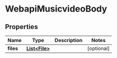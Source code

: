 # WebapiMusicvideoBody

## Properties
Name | Type | Description | Notes
------------ | ------------- | ------------- | -------------
**files** | [**List&lt;File&gt;**](File.md) |  |  [optional]
